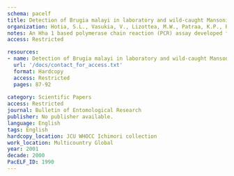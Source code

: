 ```yaml
---
schema: pacelf
title: Detection of Brugia malayi in laboratory and wild-caught Mansonioides mosquitoes (Diptera  Culicidae) using Hha I PCR assay
organization: Hotia, S.L., Vasukia, V., Lizottea, M.W., Patraa, K.P., Ravia, G., Vanamaila, P., Manonmania, A., Sabesana, K., Krishnamoorthya, S., Williamsa, S.A.
notes: An Hha 1 based polymerase chain reaction (PCR) assay developed for the detection of Brugia malayi, the causative agent of Brugian lymphatic filariasis, was evaluated for its sensitivity in the laboratory and for its usefulness in measuring changes in transmission of the disease in the field. Laboratory studies showed that the new assay was highly sensitive in comparison with the standard dissection and microscopy technique. The assay can detect as little as 4 pg of parasite DNA or a single microfilaria in pools of up to 100 mosquitoes. The optimum pool size for convenience was found to be 50 mosquitoes per pool. The efficacy of PCR assay was evaluated in filariasis control programmes in operation in endemic areas of Kerala State, South India. The infection rates obtained by the Hha I PCR assay and the conventional dissection and microscopy technique were 1.2% and 1.7% respectively in operational areas and 8.3% and 4.4% respectively, in check areas, which were not significantly different (P < 0.05). Thus, the Hha I PCR assay was found to be as sensitive as the conventional technique and hence it can be used as a new epidemiological tool for assessing parasite infection in field-collected mosquitoes.
access: Restricted

resources:
- name: Detection of Brugia malayi in laboratory and wild-caught Mansonioides mosquitoes (Diptera  Culicidae) using Hha I PCR assay
  url: '/docs/contact_for_access.txt'
  format: Hardcopy
  access: Restricted
  pages: 87-92
 
category: Scientific Papers
access: Restricted
journal: Bulletin of Entomological Research
publisher: No publisher available. 
language: English 
tags: English 
hardcopy_location: JCU WHOCC Ichimori collection
work_location: Multicountry Global
year: 2001
decade: 2000
PacELF_ID: 1990
---
```

